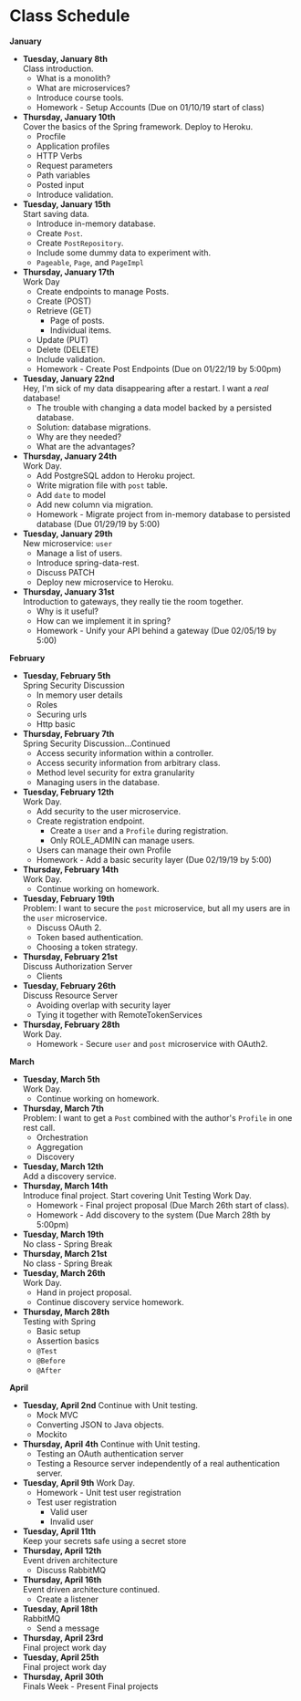 # Class Schedule

**January**

* **Tuesday, January 8th**  
  Class introduction.
    * What is a monolith?
    * What are microservices?
    * Introduce course tools.
    * Homework - Setup Accounts (Due on 01/10/19 start of class)
* **Thursday, January 10th**  
  Cover the basics of the Spring framework. Deploy to Heroku.
    * Procfile
    * Application profiles
    * HTTP Verbs
    * Request parameters
    * Path variables
    * Posted input
    * Introduce validation.
* **Tuesday, January 15th**  
  Start saving data.
    * Introduce in-memory database.
    * Create `Post`.
    * Create `PostRepository`.
    * Include some dummy data to experiment with.
    * `Pageable`, `Page`, and `PageImpl`
* **Thursday, January 17th**  
  Work Day
    * Create endpoints to manage Posts.
    * Create (POST)
    * Retrieve (GET)
      * Page of posts.
      * Individual items.
    * Update (PUT)
    * Delete (DELETE)
    * Include validation.
    * Homework - Create Post Endpoints (Due on 01/22/19 by 5:00pm)
* **Tuesday, January 22nd**  
  Hey, I'm sick of my data disappearing after a restart. I want a _real_ database!
    * The trouble with changing a data model backed by a persisted database.
    * Solution: database migrations.
    * Why are they needed?
    * What are the advantages?
* **Thursday, January 24th**  
  Work Day.
    * Add PostgreSQL addon to Heroku project.
    * Write migration file with `post` table.
    * Add `date` to model
    * Add new column via migration.
    * Homework - Migrate project from in-memory database to persisted database (Due 01/29/19 by 5:00)
* **Tuesday, January 29th**  
  New microservice: `user`
    * Manage a list of users.
    * Introduce spring-data-rest.
    * Discuss PATCH
    * Deploy new microservice to Heroku.
* **Thursday, January 31st**  
  Introduction to gateways, they really tie the room together.
    * Why is it useful?
    * How can we implement it in spring?
    * Homework - Unify your API behind a gateway (Due 02/05/19 by 5:00)

**February**

* **Tuesday, February 5th**  
  Spring Security Discussion
    * In memory user details
    * Roles
    * Securing urls
    * Http basic
* **Thursday, February 7th**  
  Spring Security Discussion...Continued
    * Access security information within a controller.
    * Access security information from arbitrary class.
    * Method level security for extra granularity
    * Managing users in the database.
* **Tuesday, February 12th**  
  Work Day.
  * Add security to the user microservice.
  * Create registration endpoint.
    * Create a `User` and a `Profile` during registration.
    * Only ROLE_ADMIN can manage users.
  * Users can manage their own Profile
  * Homework - Add a basic security layer (Due 02/19/19 by 5:00)
* **Thursday, February 14th**  
  Work Day.
    * Continue working on homework.
* **Tuesday, February 19th**  
  Problem: I want to secure the `post` microservice, but all my users are in the `user` microservice.
    * Discuss OAuth 2.
    * Token based authentication.
    * Choosing a token strategy.
* **Thursday, February 21st**  
  Discuss Authorization Server
    * Clients
* **Tuesday, February 26th**  
  Discuss Resource Server
    * Avoiding overlap with security layer
    * Tying it together with RemoteTokenServices
* **Thursday, February 28th**  
  Work Day.
    * Homework - Secure `user` and `post` microservice with OAuth2.

**March**

* **Tuesday, March 5th**  
  Work Day.
    * Continue working on homework.
* **Thursday, March 7th**  
  Problem: I want to get a `Post` combined with the author's `Profile` in one rest call.
    * Orchestration
    * Aggregation
    * Discovery
* **Tuesday, March 12th**  
  Add a discovery service.
* **Thursday, March 14th**  
  Introduce final project. Start covering Unit Testing
  Work Day.
    * Homework - Final project proposal (Due March 26th start of class).
    * Homework - Add discovery to the system (Due March 28th by 5:00pm)
* **Tuesday, March 19th**  
  No class - Spring Break
* **Thursday, March 21st**  
  No class - Spring Break
* **Tuesday, March 26th**  
  Work Day.
    * Hand in project proposal.
    * Continue discovery service homework.
* **Thursday, March 28th**  
  Testing with Spring
  * Basic setup
  * Assertion basics
  * `@Test`
  * `@Before`
  * `@After`

**April**

* **Tuesday, April 2nd**
  Continue with Unit testing.
    * Mock MVC
    * Converting JSON to Java objects.
    * Mockito
* **Thursday, April 4th**
  Continue with Unit testing.
    * Testing an OAuth authentication server
    * Testing a Resource server independently of a real authentication server.
* **Tuesday, April 9th**
  Work Day.
    * Homework - Unit test user registration
    * Test user registration
      * Valid user
      * Invalid user
* **Tuesday, April 11th**  
  Keep your secrets safe using a secret store
* **Thursday, April 12th**  
  Event driven architecture
    * Discuss RabbitMQ
* **Thursday, April 16th**  
  Event driven architecture continued.
    * Create a listener
* **Tuesday, April 18th**  
  RabbitMQ
    * Send a message
* **Thursday, April 23rd**  
  Final project work day
* **Tuesday, April 25th**  
  Final project work day
* **Thursday, April 30th**  
  Finals Week - Present Final projects
